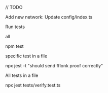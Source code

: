 // TODO

Add new network: Update config/index.ts

Run tests

all

npm test

specific test in a file

npx jest -t "should send fflonk proof correctly"

All tests in a file

npx jest tests/verify.test.ts



